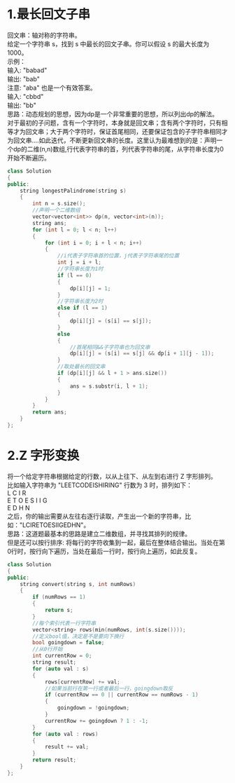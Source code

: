 # 1.最长回文子串
回文串：轴对称的字符串。<br>
给定一个字符串 s，找到 s 中最长的回文子串。你可以假设 s 的最大长度为 1000。<br>
示例：<br>
输入: "babad" <br>
输出: "bab"  <br>
注意: "aba" 也是一个有效答案。<br>
输入: "cbbd" <br>
输出: "bb" <br>
思路：动态规划的思想，因为dp是一个非常重要的思想，所以列出dp的解法。<br>
对于最初的子问题，含有一个字符时，本身就是回文串；含有两个字符时，只有相等才为回文串；大于两个字符时，保证首尾相同，还要保证包含的子字符串相同才为回文串....如此迭代，不断更新回文串的长度。这里认为最难想到的是：声明一个dp的二维(n,n)数组,行代表字符串的首，列代表字符串的尾，从字符串长度为0开始不断遍历。
``` cpp
class Solution
{
public:
    string longestPalindrome(string s)
    {
        int n = s.size();
        //声明一个二维数组
        vector<vector<int>> dp(n, vector<int>(n));
        string ans;
        for (int l = 0; l < n; l++)
        {
            for (int i = 0; i + l < n; i++)
            {
                //i代表子字符串首的位置，j代表子字符串尾的位置
                int j = i + l;
                //字符串长度为1时
                if (l == 0)
                {
                    dp[i][j] = 1;
                }
                //字符串长度为2时
                else if (l == 1)
                {
                    dp[i][j] = (s[i] == s[j]);
                }
                else
                {
                    //首尾相同&&子字符串也为回文串
                    dp[i][j] = (s[i] == s[j] && dp[i + 1][j - 1]);
                }
                //取处最长的回文串
                if (dp[i][j] && l + 1 > ans.size())
                {
                    ans = s.substr(i, l + 1);
                }
            }
        }
        return ans;
    }
};

```

# 2.Z 字形变换
将一个给定字符串根据给定的行数，以从上往下、从左到右进行 Z 字形排列。<br>
比如输入字符串为 "LEETCODEISHIRING" 行数为 3 时，排列如下：<br>
L   C   I   R <br>
E T O E S I I G <br>
E   D   H   N  <br>
之后，你的输出需要从左往右逐行读取，产生出一个新的字符串，比如："LCIRETOESIIGEDHN"。<br>
思路：这道题最基本的思路是建立二维数组，并寻找其排列的规律。<br>
但是还可以按行排序: 将每行的字符收集到一起，最后在整体结合输出。当处在第0行时，按行向下遍历，当处在最后一行时，按行向上遍历，如此反复。<br>

``` cpp
class Solution
{
public:
    string convert(string s, int numRows)
    {
        if (numRows == 1)
        {
            return s;
        }
        //每个索引代表一行字符串
        vector<string> rows(min(numRows, int(s.size())));
        //定义bool值，决定是不是要向下换行
        bool goingdown = false;
        //从0行开始
        int currentRow = 0;
        string result;
        for (auto val : s)
        {
            rows[currentRow] += val;
            //如果当前行在第一行或者最后一行，goingdown取反
            if (currentRow == 0 || currentRow == numRows - 1)
            {
                goingdown = !goingdown;
            }
            currentRow += goingdown ? 1 : -1;
        }
        for (auto val : rows)
        {
            result += val;
        }
        return result;
    }
};
```
